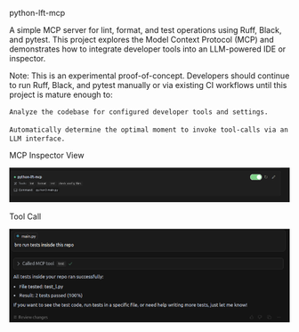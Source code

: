 python-lft-mcp

A simple MCP server for lint, format, and test operations using Ruff, Black, and pytest. This project explores the Model Context Protocol (MCP) and demonstrates how to integrate developer tools into an LLM-powered IDE or inspector.

Note: This is an experimental proof-of-concept. Developers should continue to run Ruff, Black, and pytest manually or via existing CI workflows until this project is mature enough to:

    Analyze the codebase for configured developer tools and settings.
    
    Automatically determine the optimal moment to invoke tool-calls via an LLM interface.


MCP Inspector View

![](./mcp.png)


Tool Call

![](./tool.png)
